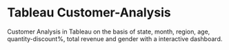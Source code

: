 # Tableau Customer-Analysis
Customer Analysis in Tableau on the basis of state, month, region, age, quantity-discount%, total revenue and gender with a interactive dashboard.
